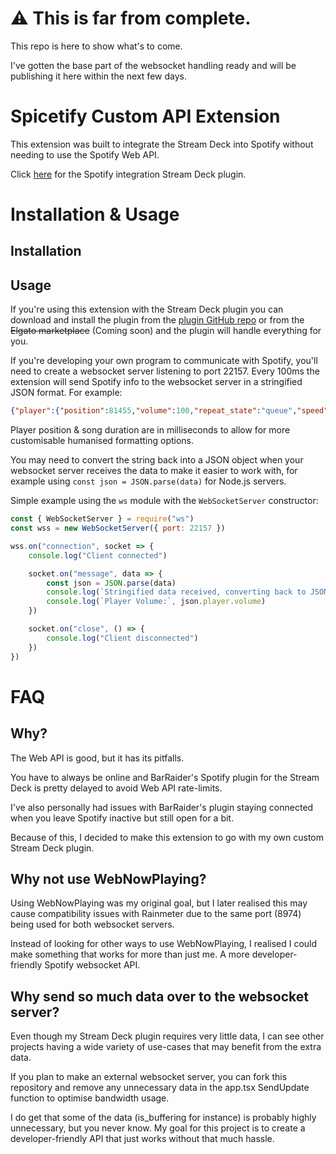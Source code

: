 # ⚠️ This is far from complete.
This repo is here to show what's to come.

I've gotten the base part of the websocket handling ready and will be publishing it here within the next few days.

# Spicetify Custom API Extension
This extension was built to integrate the Stream Deck into Spotify without needing to use the Spotify Web API.

Click [here](https://github.com/TomH5634142b7/Spotify-Integration-Stream-Deck-Plugin) for the Spotify integration Stream Deck plugin.

# Installation & Usage
## Installation

## Usage
If you're using this extension with the Stream Deck plugin you can download and install the plugin from the [plugin GitHub repo](https://github.com/TomH5634142b7/Spotify-Integration-Stream-Deck-Plugin) or from the ~~Elgato marketplace~~ (Coming soon) and the plugin will handle everything for you.


If you're developing your own program to communicate with Spotify, you'll need to create a websocket server listening to port 22157. Every 100ms the extension will send Spotify info to the websocket server in a stringified JSON format.
For example:
```json
{"player":{"position":81455,"volume":100,"repeat_state":"queue","speed":1,"is_muted":false,"is_shuffling":false,"is_playing":true,"is_buffering":false,"has_context":true,"context_uri":"spotify:playlist:6iLF2D9RrXpqClDhzYoOi1","entity_uri":"spotify:playlist:6iLF2D9RrXpqClDhzYoOi1"},"track":{"name":"Werewolves of Armenia","duration":235000,"album":{"name":"Bible of the Beast","images":{"standard":{"url":"https://o.scdn.co/image/ab67616d00001e0255a21bacb7082eff509ed279","uri":"spotify:image:ab67616d00001e0255a21bacb7082eff509ed279"},"small":{"url":"https://o.scdn.co/image/ab67616d0000485155a21bacb7082eff509ed279","uri":"spotify:image:ab67616d0000485155a21bacb7082eff509ed279"},"large":{"url":"https://o.scdn.co/image/ab67616d0000b27355a21bacb7082eff509ed279","uri":"spotify:image:ab67616d0000b27355a21bacb7082eff509ed279"},"xlarge":{"url":"https://o.scdn.co/image/ab67616d0000b27355a21bacb7082eff509ed279","uri":"spotify:image:ab67616d0000b27355a21bacb7082eff509ed279"}},"track_count":12,"url":"https://open.spotify.com/album/4egeysZOnAE5nE4WKvnmYk","uri":"spotify:album:4egeysZOnAE5nE4WKvnmYk"},"marked_for_download":true,"popularity":45,"album_track_index":7,"artists":[{"name":"Powerwolf","url":"https://open.spotify.com/artist/5HFkc3t0HYETL4JeEbDB1v","uri":"spotify:artist:5HFkc3t0HYETL4JeEbDB1v"}],"url":"https://open.spotify.com/track/13htaEMCCLphNfJbXIYz3t","uri":"spotify:track:13htaEMCCLphNfJbXIYz3t","playlist_track_index":245,"is_liked":false,"is_19_plus_only":false,"is_explicit":false,"is_local":false,"has_lyrics":true,"images":{"standard":{"url":"https://o.scdn.co/image/ab67616d00001e0255a21bacb7082eff509ed279","uri":"spotify:image:ab67616d00001e0255a21bacb7082eff509ed279"},"small":{"url":"https://o.scdn.co/image/ab67616d0000485155a21bacb7082eff509ed279","uri":"spotify:image:ab67616d0000485155a21bacb7082eff509ed279"},"large":{"url":"https://o.scdn.co/image/ab67616d0000b27355a21bacb7082eff509ed279","uri":"spotify:image:ab67616d0000b27355a21bacb7082eff509ed279"},"xlarge":{"url":"https://o.scdn.co/image/ab67616d0000b27355a21bacb7082eff509ed279","uri":"spotify:image:ab67616d0000b27355a21bacb7082eff509ed279"}},"media_type":"audio","provider":"context","type":"track"}}
```
Player position & song duration are in milliseconds to allow for more customisable humanised formatting options.

You may need to convert the string back into a JSON object when your websocket server receives the data to make it easier to work with, for example using `const json = JSON.parse(data)` for Node.js servers.

Simple example using the `ws` module with the `WebSocketServer` constructor:
```js
const { WebSocketServer } = require("ws")
const wss = new WebSocketServer({ port: 22157 })

wss.on("connection", socket => {
    console.log("Client connected")

    socket.on("message", data => {
        const json = JSON.parse(data)
        console.log(`Stringified data received, converting back to JSON:`, json)
        console.log(`Player Volume:`, json.player.volume)
    })

    socket.on("close", () => {
        console.log("Client disconnected")
    })
})
```

# FAQ
## Why?
The Web API is good, but it has its pitfalls.

You have to always be online and BarRaider's Spotify plugin for the Stream Deck is pretty delayed to avoid Web API rate-limits.

I've also personally had issues with BarRaider's plugin staying connected when you leave Spotify inactive but still open for a bit.

Because of this, I decided to make this extension to go with my own custom Stream Deck plugin.

## Why not use WebNowPlaying?
Using WebNowPlaying was my original goal, but I later realised this may cause compatibility issues with Rainmeter due to the same port (8974) being used for both websocket servers.

Instead of looking for other ways to use WebNowPlaying, I realised I could make something that works for more than just me. A more developer-friendly Spotify websocket API.

## Why send so much data over to the websocket server?
Even though my Stream Deck plugin requires very little data, I can see other projects having a wide variety of use-cases that may benefit from the extra data.

If you plan to make an external websocket server, you can fork this repository and remove any unnecessary data in the app.tsx SendUpdate function to optimise bandwidth usage.

I do get that some of the data (is_buffering for instance) is probably highly unnecessary, but you never know. My goal for this project is to create a developer-friendly API that just works without that much hassle.
